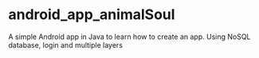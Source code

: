 # android_app_animalSoul
A simple Android app in Java to learn how to create an app. Using NoSQL database, login and  multiple layers
